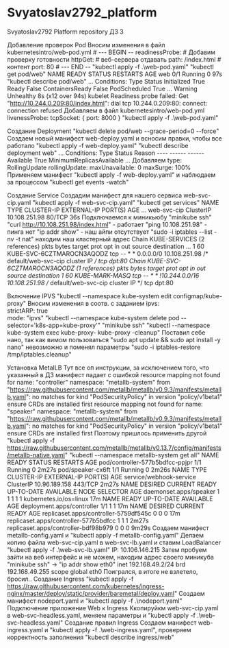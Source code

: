 # Svyatoslav2792_platform
Svyatoslav2792 Platform repository
ДЗ 3

Добавление проверок Pod
    Вносим изменения в файл kubernetesintro/web-pod.yml 
          # --- BEGIN --
          readinessProbe:          # Добавим проверку готовности
            httpGet:               # веб-сервера отдавать
              path: /index.html    # контент
              port: 80
          # --- END --
    "kubectl apply -f .\web-pod.yaml"
    "kubectl get pod/web"
        NAME   READY   STATUS    RESTARTS   AGE
        web    0/1     Running   0          97s
    "kubectl describe pod/web"
        ...
        Conditions:
          Type              Status
          Initialized       True
          Ready             False
          ContainersReady   False
          PodScheduled      True
        ...
        Warning  Unhealthy  8s (x12 over 94s)  kubelet            Readiness probe failed: Get "http://10.244.0.209:80/index.html": dial tcp 10.244.0.209:80: connect: connection refused
    Добавляем в файл kubernetesintro/web-pod.yml 
        livenessProbe: 
            tcpSocket: { port: 8000 }
    "kubectl apply -f .\web-pod.yaml"
    
Создание Deployment
    "kubectl delete pod/web --grace-period=0 --force"
    Создаем новый манифест web-deploy.yaml и всносим правки, чтобы все работало
    "kubectl apply -f web-deploy.yaml"
    "kubectl describe deployment web"
        ...
        Conditions:
          Type           Status  Reason
          ----           ------  ------
          Available      True    MinimumReplicasAvailable
        ...
    Добавляем 
          type: RollingUpdate
          rollingUpdate:
            maxUnavailable: 0
            maxSurge: 100%
    Применяем манифест "kubectl apply -f web-deploy.yaml" и наблюдаем за процессом "kubectl get events -watch"

Создание Service
    Создадим манифест для нашего сервиса web-svc-cip.yaml
    "kubectl apply -f web-svc-cip.yaml"
    "kubectl get services"
        NAME            TYPE        CLUSTER-IP       EXTERNAL-IP   PORT(S)    AGE
        ...
        web-svc-cip     ClusterIP   10.108.251.98    <none>        80/TCP     36s
    Подключаемся к миникьюбу "minikube ssh" 
        "curl http://10.108.251.98/index.html" - работает
        "ping 10.108.251.98" - пинга нет
        "ip addr show" - наш айпи отсутствует
        "sudo -i iptables --list -nv -t nat" находим наш кластерный адрес
            Chain KUBE-SERVICES (2 references)
             pkts bytes target     prot opt in     out     source               destination
                ...
                1    60 KUBE-SVC-6CZTMAROCN3AQODZ  tcp  --  *      *       0.0.0.0/0            10.108.251.98        /* default/web-svc-cip cluster IP */ tcp dpt:80
            Chain KUBE-SVC-6CZTMAROCN3AQODZ (1 references)
             pkts bytes target     prot opt in     out     source               destination
                1    60 KUBE-MARK-MASQ  tcp  --  *      *      !10.244.0.0/16        10.108.251.98        /* default/web-svc-cip cluster IP */ tcp dpt:80

Включение IPVS
    "kubectl --namespace kube-system edit configmap/kube-proxy"
    Вносим изменения в соотв. с заданием
         ipvs:     
            strictARP: true   
         mode: "ipvs"
    "kubectl --namespace kube-system delete pod --selector='k8s-app=kube-proxy'"
    "minikube ssh" 
    "kubectl --namespace kube-system exec kube-proxy-<POD> kube-proxy -cleanup"
    Поставил себе нано, так как вимом пользоваться "sudo apt update && sudo apt install -y nano" невозможно и поменял параметры
    "sudo -i iptables-restore /tmp/iptables.cleanup"
    
Установка MetalLB
    Тут все оп инструкции, за исключением того, что указанный в ДЗ манифест падает с ошибкой 
        resource mapping not found for name: "controller" namespace: "metallb-system" from "https://raw.githubusercontent.com/metallb/metallb/v0.9.3/manifests/metallb.yaml": no matches for kind "PodSecurityPolicy" in version "policy/v1beta1"
        ensure CRDs are installed first
        resource mapping not found for name: "speaker" namespace: "metallb-system" from "https://raw.githubusercontent.com/metallb/metallb/v0.9.3/manifests/metallb.yaml": no matches for kind "PodSecurityPolicy" in version "policy/v1beta1"
        ensure CRDs are installed first
    Поэтому пришлось применить другой "kubectl apply -f https://raw.githubusercontent.com/metallb/metallb/v0.13.7/config/manifests/metallb-native.yaml"
    "kubectl --namespace metallb-system get all"
        NAME                              READY   STATUS    RESTARTS   AGE
        pod/controller-577b5bdfcc-ppjpr   1/1     Running   0          2m27s
        pod/speaker-cx6ft                 1/1     Running   0          2m26s
        NAME                      TYPE        CLUSTER-IP      EXTERNAL-IP   PORT(S)   AGE
        service/webhook-service   ClusterIP   10.96.189.158   <none>        443/TCP   2m27s
        NAME                     DESIRED   CURRENT   READY   UP-TO-DATE   AVAILABLE   NODE SELECTOR            AGE
        daemonset.apps/speaker   1         1         1       1            1           kubernetes.io/os=linux   17m
        NAME                         READY   UP-TO-DATE   AVAILABLE   AGE
        deployment.apps/controller   1/1     1            1           17m
        NAME                                    DESIRED   CURRENT   READY   AGE
        replicaset.apps/controller-5759df545c   0         0         0       17m
        replicaset.apps/controller-577b5bdfcc   1         1         1       2m27s
        replicaset.apps/controller-bdf98b979    0         0         0       9m29s
    Создаем манифест metallb-config.yaml и "kubectl apply -f metallb-config.yaml"
    Делаем копию файла web-svc-cip.yaml в web-svc-lb.yaml и ставим LoadBalancer "kubectl apply -f .\web-svc-lb.yaml"
    IP:                       10.106.146.215
    Затем пробуем зайти на веб интерфейс и не можем, находим адрес своего миникуба "minikube ssh" -> "ip addr show eth0"
        inet 192.168.49.2/24 brd 192.168.49.255 scope global eth0 
    Поигрался, в итоге не взлетело, бросил..
Создание Ingress
    "kubectl apply -f https://raw.githubusercontent.com/kubernetes/ingress-nginx/master/deploy/static/provider/baremetal/deploy.yaml"
    Создаем манифест nodeport.yaml и "kubectl apply -f .\nodeport.yaml"
Подключение приложение Web к Ingress
    Ккопируйкм web-svc-cip.yaml в web-svc-headless.yaml, меняем параметры и "kubectl apply -f .\web-svc-headless.yaml"
Создание правил Ingress
    Создаем манифест web-ingress.yaml и "kubectl apply -f .\web-ingress.yaml", 
    проверяем корректность заполнения "kubectl describe ingress/web"